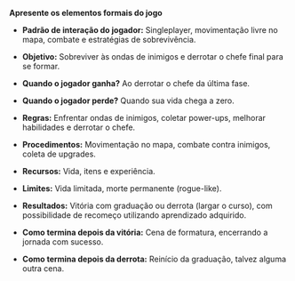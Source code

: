 **Apresente os elementos formais do jogo**

- **Padrão de interação do jogador:**
Singleplayer, movimentação livre no mapa, combate e estratégias de sobrevivência.

- **Objetivo:**
Sobreviver às ondas de inimigos e derrotar o chefe final para se formar.

- **Quando o jogador ganha?**
Ao derrotar o chefe da última fase.

- **Quando o jogador perde?**
Quando sua vida chega a zero.

- **Regras:**
Enfrentar ondas de inimigos, coletar power-ups, melhorar habilidades e derrotar o chefe.

- **Procedimentos:**
Movimentação no mapa, combate contra inimigos, coleta de upgrades.

- **Recursos:**
Vida, itens e experiência.

- **Limites:**
Vida limitada, morte permanente (rogue-like).

- **Resultados:**
Vitória com graduação ou derrota (largar o curso), com possibilidade de recomeço utilizando aprendizado adquirido.

- **Como termina depois da vitória:**
Cena de formatura, encerrando a jornada com sucesso.

- **Como termina depois da derrota:**
Reinício da graduação, talvez alguma outra cena.
